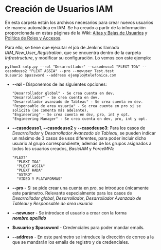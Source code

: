 # Creación de Usuarios IAM
En esta carpeta están los archivos necesarios para crear nuevos usuarios de manera automática en IAM. Se ha creado a partir de la 
información proporcionada en estas páginas de la Wiki: [Altas y Bajas de Usuarios](https://wikis.tid.es/na/index.php/Altas_y_bajas_de_usuarios)
y [Política de Roles y Accesos](https://wikis.tid.es/na/index.php/Política_de_roles_y_accesos).

Para ello, se tiene que ejecutar el job de Jenkins llamado *IAM_New_User_Registration*, que se encuentra dentro de la carpeta 
*Infrastructure*, y modificar su configuración. Lo vemos con este ejemplo:

```
python3 smtp.py --rol "Desarrollador" --casodeuso1 "PLEXT TOA" --casodeuso2 "PLEXT ASSIA" --pro --newuser Test.test  
$usuario $password --address ejemplo@telefonica.com
```
* **--rol** - Disponemos de las siguientes opciones:

      "Desarrollador global" - Se crea cuenta en dev.
      "Desarrollador" - Se crea cuenta en dev.
      "Desarrollador avanzado de Tableau" - Se crea cuenta en dev.
      "Responsable de area usuaria" - Se crea cuenta en pro si se solicita (se comenta más adelante).
      "Engineering" - Se crea cuenta en dev, pro, int y opt.
      "Engineering Manager" - Se crea cuenta en dev, pro, int y opt.
      
* **--casodeuso1**, **--casodeuso2** y **--casodeuso3**: Para los casos de *Desarrollador* y *Desarrollador Avanzado de Tableau*, se pueden
indicar un máximo de 3 casos de usos diferentes, para poder incluir dicho usuario al grupo correspondiente, además de los grupos asignados
a todos los usuarios creados, *BasicIAM* y *ForceMFA*:
      
      "PLEXT"
	    "PLEXT TOA"
	    "PLEXT ASSIA"
	    "PLEXT HADA"
	    "ASTRO"
	    "VIDEO Y PLATAFORMAS"
      
* **--pro** - Si se pide crear una cuenta en *pro*, se introduce únicamente este parámetro. Relevante especialmente para los casos de
*Desarrollador global*, *Desarrollador*, *Desarrollador Avanzado de Tableau* y *Responsable de area usuaria*
* **--newuser** - Se introduce el usuario a crear con la forma ***nombre***.***apellido***
* **$usuario y $password** - Credenciales para poder mandar emails.
* **--address** - En este parámetro se introduce la dirección de correo a la que se mandarán los emails de registro y de credenciales.
